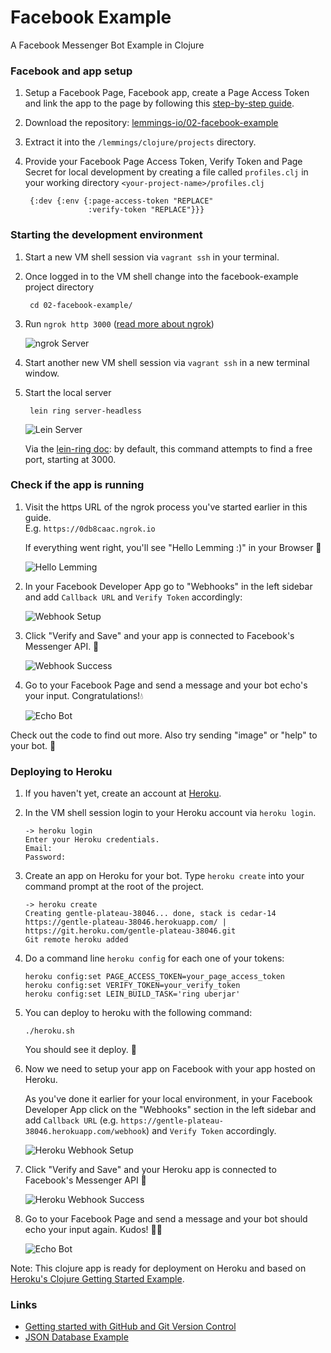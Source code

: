# Facebook Example

A Facebook Messenger Bot Example in Clojure

### Facebook and app setup

1. Setup a Facebook Page, Facebook app, create a Page Access Token and link the app to the page by following this [step-by-step guide](https://github.com/prometheus-ai/fb-messenger-clj/wiki/Facebook-Setup).

2. Download the repository: [lemmings-io/02-facebook-example](https://github.com/lemmings-io/02-facebook-example/archive/master.zip)

3. Extract it into the `/lemmings/clojure/projects` directory.

4. Provide your Facebook Page Access Token, Verify Token and Page Secret for local development by creating a file called `profiles.clj` in your working directory `<your-project-name>/profiles.clj`

		{:dev {:env {:page-access-token "REPLACE"
		   		   	 :verify-token "REPLACE"}}}
		   		   	 
### Starting the development environment

1. Start a new VM shell session via `vagrant ssh` in your terminal.

2. Once logged in to the VM shell change into the facebook-example project directory

		cd 02-facebook-example/

3. Run `ngrok http 3000` ([read more about ngrok](https://ngrok.com))

	![ngrok Server](resources/doc/images/ngrok.png)

4. Start another new VM shell session via `vagrant ssh` in a new terminal window.

5. Start the local server

		lein ring server-headless

	![Lein Server](resources/doc/images/lein-ring-server.png)
	
	Via the [lein-ring doc](https://github.com/weavejester/lein-ring): by default, this command attempts to find a free port, starting at 3000.

### Check if the app is running

1. Visit the https URL of the ngrok process you've started earlier in this guide.  
	E.g. `https://0db8caac.ngrok.io`
	
	If everything went right, you'll see "Hello Lemming :)" in your Browser 🎈
	
	![Hello Lemming](resources/doc/images/welcome-browser.png)

2. In your Facebook Developer App go to "Webhooks" in the left sidebar and add `Callback URL` and `Verify Token` accordingly:

	![Webhook Setup](resources/doc/images/webhook-setup.png)

3. Click "Verify and Save" and your app is connected to Facebook's Messenger API. 🎈

	![Webhook Success](resources/doc/images/webhook-success.png)
	
4. Go to your Facebook Page and send a message and your bot echo's your input. Congratulations!💧

	![Echo Bot](resources/doc/images/echo-bot.png)
	
Check out the code to find out more. Also try sending "image" or "help" to your bot. 🙂

### Deploying to Heroku

1. If you haven't yet, create an account at [Heroku](https://signup.heroku.com/dc).

2. In the VM shell session login to your Heroku account via `heroku login`.

	```
	-> heroku login
	Enter your Heroku credentials.
	Email:
	Password:
	```

3. Create an app on Heroku for your bot. Type `heroku create` into your command prompt at the root of the project.

	```
	-> heroku create
	Creating gentle-plateau-38046... done, stack is cedar-14
	https://gentle-plateau-38046.herokuapp.com/ | https://git.heroku.com/gentle-plateau-38046.git
	Git remote heroku added
	```

4. Do a command line `heroku config` for each one of your tokens:

	```
	heroku config:set PAGE_ACCESS_TOKEN=your_page_access_token
	heroku config:set VERIFY_TOKEN=your_verify_token
	heroku config:set LEIN_BUILD_TASK='ring uberjar'
	```

5. You can deploy to heroku with the following command:

	```shell
	./heroku.sh
	```

	You should see it deploy. 🍵

8. Now we need to setup your app on Facebook with your app hosted on Heroku.

	As you've done it earlier for your local environment, in your Facebook Developer App click on the "Webhooks" section in the left sidebar and add `Callback URL` (e.g. `https://gentle-plateau-38046.herokuapp.com/webhook`) and `Verify Token` accordingly.
	
	![Heroku Webhook Setup](resources/doc/images/heroku-webhook-setup.png)

9. Click "Verify and Save" and your Heroku app is connected to Facebook's Messenger API 🎈

	![Heroku Webhook Success](resources/doc/images/heroku-webhook-success.png)
	
10. Go to your Facebook Page and send a message and your bot should echo your input again. Kudos! 🙂💧

	![Echo Bot](resources/doc/images/echo-bot.png)

Note: This clojure app is ready for deployment on Heroku and based on [Heroku's Clojure Getting Started Example](https://github.com/heroku/clojure-getting-started).

### Links

* [Getting started with GitHub and Git Version Control](https://guides.github.com/activities/hello-world/)
* [JSON Database Example](https://gist.github.com/sido378/0676b4ae6e264a73cc18737aa9496c69)
